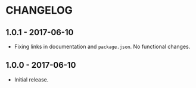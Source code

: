 CHANGELOG
=========


1.0.1 - 2017-06-10
------------------

* Fixing links in documentation and `package.json`. No functional changes.


1.0.0 - 2017-06-10
------------------

* Initial release.
